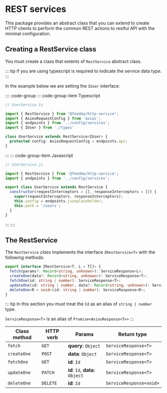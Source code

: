 # REST services

This package provides an abstract class that you can extend to create HTTP clients to perform the common REST actions 
to restful API with the minimal configuration.

## Creating a RestService class

You must create a class that extents of `RestService` abstract class.

::: tip
if you are using typescript is required to indicate
the service data type.
:::

In the example below we are setting the `IUser` interface:

:::: code-group
::: code-group-item Typescript
```ts
// UserService.ts

import { RestService } from "@feedma/http-service";
import { AxiosRequestConfig } from 'axios';
import { endpoints } from '../config/services';
import { IUser } from './types'

class UserService extends RestService<IUser> {
  protected config: AxiosRequestConfig = endpoints.api;
}
```
:::
::: code-group-item Javascript
```js
// UserService.js

import { RestService } from '@feedma/http-service';
import { endpoints } from '../config/services';

export class UserService extends RestService {
  constructor(requestInterceptors = [], responseInterceptors = []) {
    super(requestInterceptors, responseInterceptors);
    this.config = endpoints.jsonplaceholder;
    this.path = '/users';
  }
}
```
:::
::::

## The RestService

The `RestService` _class_ implements the interface `IRestService<T>` with the following methods:


```ts
export interface IRestService<T, L = T[]> {
  fetch(params?: Record<string, unknown>): ServiceResponse<L>;
  createOne(data?: Record<string, unknown>): ServiceResponse<T>;
  fetchOne(id: string | number): ServiceResponse<T>;
  updateOne(id: string | number, data?: Record<string, unknown>): ServiceResponse<T>;
  deleteOne<R = void>(id: string | number): ServiceResponse<R>;
}
```

::: tip 
In this section you must treat the `Id` as an alias of `string | number` type.

`ServiceResponse<T>` is an alias of `Promise<AxiosResponse<T>>`
:::


| Class method | HTTP verb | Params                            | Return type             |
|--------------|-----------|-----------------------------------|-------------------------|
| `fetch`      | `GET`     | **query**: `Object`               | `ServiceResponse<T>`    |
| `createOne`  | `POST`    | **data**: `Object`                | `ServiceResponse<T>`    |
| `fetchOne`   | `GET`     | **id**: `Id`                      | `ServiceResponse<T>`    |
| `updateOne`  | `PATCH`   | **id**: `Id`,  **data**: `Object` | `ServiceResponse<T>`    |
| `deleteOne`  | `DELETE`  | **id**: `Id`                      | `ServiceResponse<void>` |






